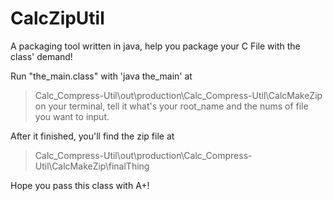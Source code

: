 # CalcZipUtil
A packaging tool written in java, help you package your C File with the class' demand!

Run "the_main.class" with 'java the_main' at 
>Calc_Compress-Util\out\production\Calc_Compress-Util\CalcMakeZip
on your terminal, tell it what's your root_name and the nums of file you want to input.

After it finished, you'll find the zip file at
>Calc_Compress-Util\out\production\Calc_Compress-Util\CalcMakeZip\finalThing

Hope you pass this class with A+!
